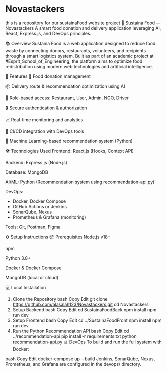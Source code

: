 # Novastackers
this is a repository for our sustainaFood website project
🥗 Sustaina Food — Novastackers
A smart food donation and delivery application leveraging AI, React, Express.js, and DevOps principles.

📚 Overview
Sustaina Food is a web application designed to reduce food waste by connecting donors, restaurants, volunteers, and recipients through a smart logistics system. Built as part of an academic project at #Esprit_School_of_Engineering, the platform aims to optimize food redistribution using modern web technologies and artificial intelligence.

🚀 Features
🛒 Food donation management

📦 Delivery route & recommendation optimization using AI

👥 Role-based access: Restaurant, User, Admin, NGO, Driver

🔒 Secure authentication & authorization

📈 Real-time monitoring and analytics

🧪 CI/CD integration with DevOps tools

🤖 Machine Learning-based recommendation system (Python)

🛠️ Technologies Used
Frontend: React.js (Hooks, Context API)

Backend: Express.js (Node.js)

Database: MongoDB

AI/ML: Python (Recommendation system using recommendation-api.py)

DevOps:
  - Docker, Docker Compose
  - GitHub Actions or Jenkins
  - SonarQube, Nexus
  - Prometheus & Grafana (monitoring)

Tools: Git, Postman, Figma

⚙️ Setup Instructions
📦 Prerequisites
Node.js v18+

npm

Python 3.8+

Docker & Docker Compose

MongoDB (local or cloud)

💻 Local Installation
1. Clone the Repository
bash
Copy
Edit
git clone https://github.com/alasalah123/Novastackers.git
cd Novastackers
2. Setup Backend
bash
Copy
Edit
cd SustainaFoodBack
npm install
npm run dev
3. Setup Frontend
bash
Copy
Edit
cd ../SustainaFoodFront
npm install
npm run dev
4. Run the Python Recommendation API
bash
Copy
Edit
cd ../recommendation-api
pip install -r requirements.txt
python recommendation-api.py
📊 DevOps
To build and run the full system with Docker:

bash
Copy
Edit
docker-compose up --build
Jenkins, SonarQube, Nexus, Prometheus, and Grafana are configured in the devops/ directory.

